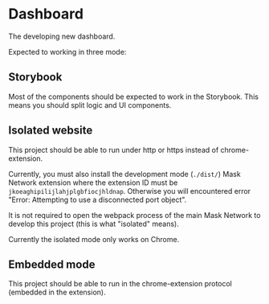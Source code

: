 # Dashboard

The developing new dashboard.

Expected to working in three mode:

## Storybook

Most of the components should be expected to work in the Storybook.
This means you should split logic and UI components.

## Isolated website

This project should be able to run under http or https instead of chrome-extension.

<!-- cspell:ignore jkoeaghipilijlahjplgbfiocjhldnap -->

Currently, you must also install the development mode (`./dist/`) Mask Network extension where the extension ID must be `jkoeaghipilijlahjplgbfiocjhldnap`.
Otherwise you will encountered error "Error: Attempting to use a disconnected port object".

It is not required to open the webpack process of the main Mask Network to develop this project (this is what "isolated" means).

Currently the isolated mode only works on Chrome.

## Embedded mode

This project should be able to run in the chrome-extension protocol (embedded in the extension).

